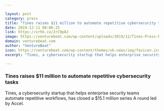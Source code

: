 ```yaml
---

layout: post
category: press
title: "Tines raises $11 million to automate repetitive cybersecurity tasks"
date: 2019-12-11 08:06:25
link: https://vrhk.co/2rC9p8J
image: https://venturebeat.com/wp-content/uploads/2019/12/Tines-Press-Release-5-Colour.jpg?w=1200&strip=all
domain: venturebeat.com
author: "VentureBeat"
icon: https://venturebeat.com/wp-content/themes/vb-news/img/favicon.ico
excerpt: "Tines, a cybersecurity startup that helps enterprise security teams automate repetitive workflows, has closed a $15.1 million series A round led by Accel."

---
```


### Tines raises $11 million to automate repetitive cybersecurity tasks

Tines, a cybersecurity startup that helps enterprise security teams automate repetitive workflows, has closed a $15.1 million series A round led by Accel.